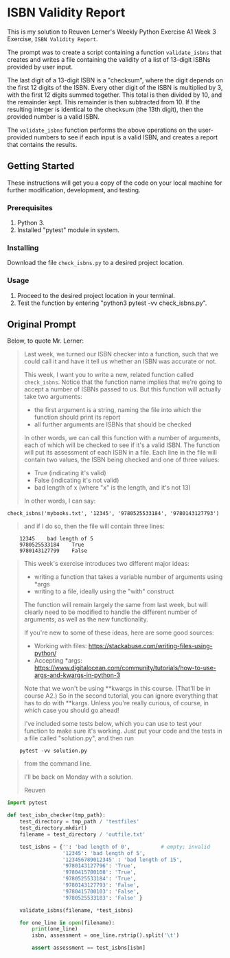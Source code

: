 # ISBN Validity Report
This is my solution to Reuven Lerner's Weekly Python Exercise A1 Week 3 Exercise, `ISBN Validity Report`.

The prompt was to create a script containing a function `validate_isbns` that creates and writes a file containing the validity of a list of 13-digit ISBNs provided by user input.

The last digit of a 13-digit ISBN is a "checksum", where the digit depends on the first 12 digits of the ISBN. Every other digit of the ISBN is multiplied by 3, with the first 12 digits summed together. This total is then divided by 10, and the remainder kept. This remainder is then subtracted from 10. If the resulting integer is identical to the checksum (the 13th digit), then the provided number is a valid ISBN.

The `validate_isbns` function performs the above operations on the user-provided numbers to see if each input is a valid ISBN, and creates a report that contains the results.

## Getting Started

These instructions will get you a copy of the code on your local machine for further modification, development, and testing.

### Prerequisites

1. Python 3.
2. Installed "pytest" module in system.

### Installing

Download the file `check_isbns.py` to a desired project location.

### Usage

1. Proceed to the desired project location in your terminal.
2. Test the function by entering "python3 pytest -vv check_isbns.py".

## Original Prompt

Below, to quote Mr. Lerner:

>Last week, we turned our ISBN checker into a function, such that we could call it and have it tell us whether an ISBN was accurate or not.
>
>This week, I want you to write a new, related function called `check_isbns`.  Notice that the function name implies that we're going to accept a number of ISBNs passed to us. But this function will actually take two arguments:
> - the first argument is a string, naming the file into which the function should print its report
> - all further arguments are ISBNs that should be checked
>
>In other words, we can call this function with a number of arguments, each of which will be checked to see if it's a valid ISBN.  The function will put its assessment of each ISBN in a file.  Each line in the file will contain two values, the ISBN being checked and one of three values:
> - True (indicating it's valid)
> - False (indicating it's not valid)
> - bad length of x (where "x" is the length, and it's not 13)
>
>In other words, I can say:
```shell
check_isbns('mybooks.txt', '12345', '9780525533184', '9780143127793')
```
>
>and if I do so, then the file will contain three lines:
```shell
    12345    bad length of 5
    9780525533184    True
    9780143127799    False
```
>
>This week's exercise introduces two different major ideas:
> - writing a function that takes a variable number of arguments using \*args
> - writing to a file, ideally using the "with" construct
>
>The function will remain largely the same from last week, but will clearly need to be modified to handle the different number of arguments, as well as the new functionality.
>
>If you're new to some of these ideas, here are some good sources:
>
> - Working with files: https://stackabuse.com/writing-files-using-python/
> - Accepting \*args: https://www.digitalocean.com/community/tutorials/how-to-use-args-and-kwargs-in-python-3
>
>Note that we won't be using \*\*kwargs in this course.  (That'll be in course A2.)  So in the second tutorial, you can ignore everything that has to do with \*\*kargs.  Unless you're really curious, of course, in which case you should go ahead!
>
>I've included some tests below, which you can use to test your function to make sure it's working.  Just put your code and the tests in a file called "solution.py", and then run
```shell
    pytest -vv solution.py
```
>
>from the command line.
>
>I'll be back on Monday with a solution.
>
>Reuven

```python
import pytest

def test_isbn_checker(tmp_path):
    test_directory = tmp_path / 'testfiles'
    test_directory.mkdir()
    filename = test_directory / 'outfile.txt'

    test_isbns = {'': 'bad length of 0',          # empty; invalid
                  '12345': 'bad length of 5',
                  '123456789012345' : 'bad length of 15',
                  '9780143127796': 'True',
                  '9780415700108': 'True',
                  '9780525533184': 'True',
                  '9780143127793': 'False',
                  '9780415700103': 'False',
                  '9780525533183': 'False' }

    validate_isbns(filename, *test_isbns)

    for one_line in open(filename):
        print(one_line)
        isbn, assessment = one_line.rstrip().split('\t')

        assert assessment == test_isbns[isbn]
```
